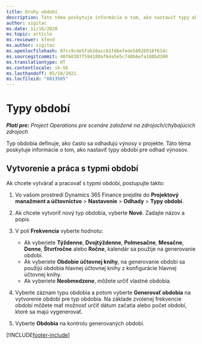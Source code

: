 ```yaml
---
title: Druhy období
description: Táto téma poskytuje informácie o tom, ako nastaviť typy období pre odhad výnosov.
author: sigitac
ms.date: 11/16/2020
ms.topic: article
ms.reviewer: kfend
ms.author: sigitac
ms.openlocfilehash: 07cc9cde5fab10accb1fd6efede58926918f614c
ms.sourcegitcommit: 40f68387f594180af64a5e5c748b6efa188bd300
ms.translationtype: HT
ms.contentlocale: sk-SK
ms.lasthandoff: 05/10/2021
ms.locfileid: "6013505"
---
```

# <a name="period-types"></a>Typy období

_**Platí pre:** Project Operations pre scenáre založené na zdrojoch/chýbajúcich zdrojoch_

Typ obdobia definuje, ako často sa odhadujú výnosy v projekte. Táto téma poskytuje informácie o tom, ako nastaviť typy období pre odhad výnosov. 

## <a name="create-and-work-with-period-types"></a>Vytvorenie a práca s typmi období
Ak chcete vytvárať a pracovať s typmi období, postupujte takto:

1. Vo vašom prostredí Dynamics 365 Finance prejdite do **Projektový manažment a účtovníctvo** > **Nastavenie** > **Odhady** > **Typy období**.
2. Ak chcete vytvoriť nový typ obdobia, vyberte **Nové**. Zadajte názov a popis.
3. V poli **Frekvencia** vyberte hodnotu:

    - Ak vyberiete **Týždenne**, **Dvojtýždenne**, **Polmesačne**, **Mesačne**, **Denne**, **Štvrťročne** alebo **Ročne**, kalendár sa použije na generovanie období. 
    - Ak vyberiete **Obdobie účtovnej knihy**, na generovanie období sa použijú obdobia hlavnej účtovnej knihy z konfigurácie hlavnej účtovnej knihy.
    - Ak vyberiete **Neobmedzene**, môžete určiť vlastné obdobia.
4. Vyberte záznam typu obdobia a potom vyberte **Generovať obdobia** na vytvorenie období pre typ obdobia. Na základe zvolenej frekvencie období môžete mať možnosť určiť dátum začatia alebo počet období, ktoré sa majú vygenerovať.
5. Vyberte **Obdobia** na kontrolu generovaných období.



[!INCLUDE[footer-include](../includes/footer-banner.md)]